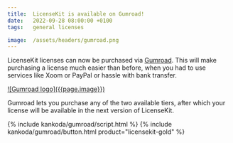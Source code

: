 ```yaml
---
title:  LicenseKit is available on Gumroad!
date:   2022-09-28 08:00:00 +0100
tags:   general licenses

image:  /assets/headers/gumroad.png
---
```


LicenseKit licenses can now be purchased via [Gumroad]({{site.gumroad_url}}). This will make purchasing a license much easier than before, when you had to use services like Xoom or PayPal or hassle with bank transfer.

<a href="{{site.gumroad_url}}" alt="Gumroad logo" title="LicenseKit on Gumroad">
![Gumroad logo]({{page.image}})
</a>

Gumroad lets you purchase any of the two available tiers, after which your license will be available in the next version of LicenseKit.

<div class="cta-container">
    {% include kankoda/gumroad/script.html %}
    {% include kankoda/gumroad/button.html product="licensekit-gold" %}
</div>